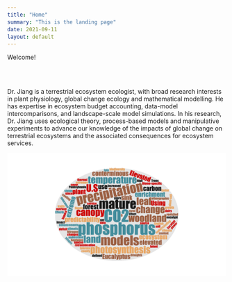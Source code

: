 ```yaml
---
title: "Home"
summary: "This is the landing page"
date: 2021-09-11
layout: default
---
```


Welcome!

<br />
<br />


Dr. Jiang is a terrestrial ecosystem ecologist, with broad research interests in plant physiology, global change ecology and mathematical modelling. He has expertise in ecosystem budget accounting, data-model intercomparisons, and landscape-scale model simulations. In his research, Dr. Jiang uses ecological theory, process-based models and manipulative experiments to advance our knowledge of the impacts of global change on terrestrial ecosystems and the associated consequences for ecosystem services. 

<img src="assets/images/keyword_cloud.png" width="800">

